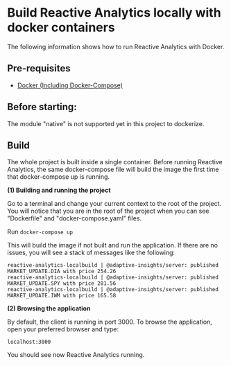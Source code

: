 # Build Reactive Analytics locally with docker containers

The following information shows how to run Reactive Analytics with Docker.

## Pre-requisites

* [Docker (Including Docker-Compose)](https://docs.docker.com/install/)

## Before starting:
The module "native" is not supported yet in this project to dockerize.

## Build

The whole project is built inside a single container. Before running Reactive Analytics, the same docker-compose file will build the image the first time that docker-compose up is running. 

**(1) Building and running the project**

Go to a terminal and change your current context to the root of the project. You will notice that you are in the root of the project when you can see "Dockerfile" and "docker-compose.yaml" files.

Run `docker-compose up`

This will build the image if not built and run the application. If there are no issues, you will see a stack of messages like the following:

```
reactive-analytics-localbuild | @adaptive-insights/server: published MARKET_UPDATE.DIA with price 254.26
reactive-analytics-localbuild | @adaptive-insights/server: published MARKET_UPDATE.SPY with price 281.56
reactive-analytics-localbuild | @adaptive-insights/server: published MARKET_UPDATE.IWM with price 165.58
``` 

**(2) Browsing the application**

By default, the client is running in port 3000. To browse the application, open your preferred browser and type:

`localhost:3000`

You should see now Reactive Analytics running.
